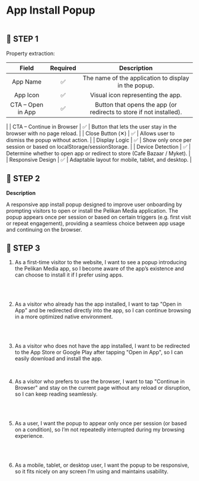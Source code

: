 <summary><h1 style="display: inline-block;border: none">App Install Popup</h1></summary>

## 📝 STEP 1

Property extraction:

|          Field           | Required |                                Description                                |
| :----------------------: | :------: | :-----------------------------------------------------------------------: |
|     App Name     |    ✅    |                    The name of the application to display in the popup.                         |
|      App Icon      |    ✅    |                  Visual icon representing the app.                     |
|    CTA – Open in App      |    ✅    | Button that opens the app (or redirects to store if not installed).
 |
| CTA – Continue in Browser |    ✅    |             Button that lets the user stay in the browser with no page reload.            |
| Close Button (✕) |    ✅    |            Allows user to dismiss the popup without action.             |
| Display Logic |    ✅    |            Show only once per session or based on localStorage/sessionStorage.           |
| Device Detection |    ✅    |             Determine whether to open app or redirect to store (Cafe Bazaar / Myket).           |
| Responsive Design |    ✅    |             Adaptable layout for mobile, tablet, and desktop.        |

## 📝 STEP 2

**Description**

A responsive app install popup designed to improve user onboarding by prompting visitors to open or install the Pelikan Media application. The popup appears once per session or based on certain triggers (e.g. first visit or repeat engagement), providing a seamless choice between app usage and continuing on the browser.

## 📝 STEP 3

1. As a first-time visitor to the website, I want to see a popup introducing the Pelikan Media app, so I become aware of the app’s existence and can choose to install it if I prefer using apps.
<br />
<br />

2. As a visitor who already has the app installed, I want to tap "Open in App" and be redirected directly into the app, so I can continue browsing in a more optimized native environment.
<br />
<br />

3. As a visitor who does not have the app installed, I want to be redirected to the App Store or Google Play after tapping "Open in App", so I can easily download and install the app.
<br />

4. As a visitor who prefers to use the browser, I want to tap "Continue in Browser" and stay on the current page without any reload or disruption, so I can keep reading seamlessly.
<br />
<br />

5. As a user, I want the popup to appear only once per session (or based on a condition), so I’m not repeatedly interrupted during my browsing experience.
<br />
<br />

6. As a mobile, tablet, or desktop user, I want the popup to be responsive, so it fits nicely on any screen I’m using and maintains usability.
<br />
<br />
